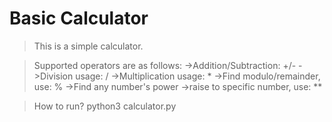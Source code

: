 # Basic Calculator

>This is a simple calculator.

>Supported operators are as follows:
->Addition/Subtraction: +/-
->Division usage: /
->Multiplication usage: *
->Find modulo/remainder, use: %
->Find any number's power
->raise to specific number, use: **

>How to run?
python3 calculator.py